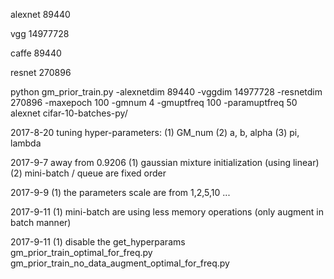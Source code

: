 alexnet
89440

vgg
14977728

caffe
89440

resnet
270896

python gm_prior_train.py -alexnetdim 89440 -vggdim 14977728 -resnetdim 270896 -maxepoch 100 -gmnum 4 -gmuptfreq 100 -paramuptfreq 50 alexnet cifar-10-batches-py/

2017-8-20
tuning hyper-parameters:
(1) GM_num
(2) a, b, alpha
(3) pi, lambda

2017-9-7
away from 0.9206
(1) gaussian mixture initialization (using linear)
(2) mini-batch / queue are fixed order

2017-9-9
(1) the parameters scale are from 1,2,5,10 ...

2017-9-11
(1) mini-batch are using less memory operations (only augment in batch manner)

2017-9-11
(1) disable the get_hyperparams
gm_prior_train_optimal_for_freq.py
gm_prior_train_no_data_augment_optimal_for_freq.py
